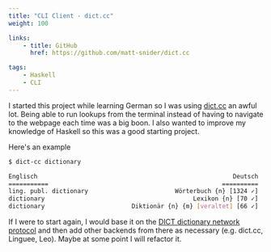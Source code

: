 ```yaml
---
title: "CLI Client - dict.cc"
weight: 100

links:
    - title: GitHub
      href: https://github.com/matt-snider/dict.cc

tags: 
    - Haskell
    - CLI
---
```


I started this project while learning German so I was using [dict.cc][dict.cc] an awful lot. Being able to run lookups from the terminal instead of having to navigate to the webpage each time was a big boon. I also wanted to improve my knowledge of Haskell so this was a good starting project.

Here's an example

```sh
$ dict-cc dictionary

Englisch                                                      Deutsch
===========                                                ==========
ling. publ. dictionary                        Wörterbuch {n} [1324 ✓]
dictionary                                         Lexikon {n} [70 ✓]
dictionary                        Diktionär {n} {m} [veraltet] [66 ✓]
```


If I were to start again, I would base it on the [DICT dictionary network protocol][dict-protocol-wk] and then add other backends from there as necessary (e.g. dict.cc, Linguee, Leo). Maybe at some point I will refactor it. 


[dict.cc]: https://www.dict.cc/
[dict-protocol-wk]: https://en.wikipedia.org/wiki/DICT
